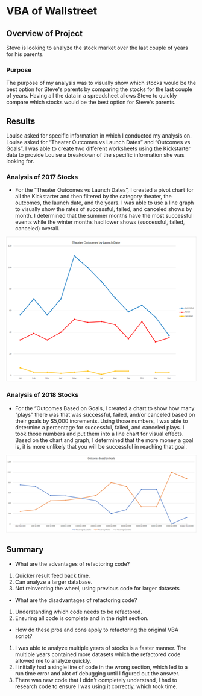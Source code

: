 # VBA of Wallstreet

## Overview of Project
Steve is looking to analyze the stock market over the last couple of years for his parents.
  
### Purpose
The purpose of my analysis was to visually show which stocks would be the best option for Steve's parents by comparing the stocks for the last couple of years.  Having all the data in a spreadsheet allows Steve to quickly compare which stocks would be the best option for Steve's parents.
  
## Results
  Louise asked for specific information in which I conducted my analysis on. Louise asked for “Theater Outcomes vs Launch Dates” and “Outcomes vs Goals”. I was able to create two different worksheets using the Kickstarter data to provide Louise a breakdown of the specific information she was looking for.
 
### Analysis of 2017 Stocks
- For the “Theater Outcomes vs Launch Dates”, I created a pivot chart for all the Kickstarter and then filtered by the category theater, the outcomes, the launch date, and the years. I was able to use a line graph to visually show the rates of successful, failed, and canceled shows by month. I determined that the summer months have the most successful events while the winter months had lower shows (successful, failed, canceled) overall.

![Theater vs Launch Date](https://github.com/jag28731/Kickstarter-Analysis-Challenge/blob/main/Resources/Theater_Outcomes_vs_Launch.png)

### Analysis of 2018 Stocks
- For the “Outcomes Based on Goals, I created a chart to show how many “plays” there was that was successful, failed, and/or canceled based on their goals by $5,000 increments. Using those numbers, I was able to determine a percentage for successful, failed, and canceled plays. I took those numbers and put them into a line chart for visual effects. Based on the chart and graph, I determined that the more money a goal is, it is more unlikely that you will be successful in reaching that goal.

![Outcomes Based on Goals](https://github.com/jag28731/Kickstarter-Analysis-Challenge/blob/main/Resources/Outcomes_vs_Goals.png)

## Summary
- What are the advantages of refactoring code?
1. Quicker result feed back time.
2. Can analyze a larger database. 
3. Not reinventing the wheel, using previous code for larger datasets 

- What are the disadvantages of refactoring code?
1. Understanding which code needs to be refactored.
2. Ensuring all code is complete and in the right section.

- How do these pros and cons apply to refactoring the original VBA script?
1. I was able to analyze multiple years of stocks is a faster manner. The multiple years contained more datasets which the refactored code allowed me to analyze quickly. 
2. I initially had a single line of code in the wrong section, which led to a run time error and alot of debugging until I figured out the answer.
3. There was new code that I didn't completely understand, I had to research code to ensure I was using it correctly, which took time. 

